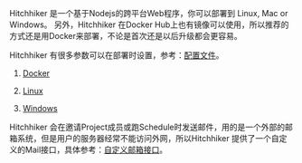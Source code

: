 Hitchhiker 是一个基于Nodejs的跨平台Web程序，你可以部署到 Linux, Mac or Windows。
另外，Hitchhiker 在Docker Hub上也有镜像可以使用，所以推荐的方式还是用Docker来部署，不论是首次还是以后升级都会更容易。

Hitchhiker 有很多参数可以在部署时设置，参考：[配置文件](configuration.md)。

1. [Docker](docker.md)

2. [Linux](linux.md)

3. [Windows](win.md)

Hitchhiker 会在邀请Project成员或跑Schedule时发送邮件，用的是一个外部的邮箱系统，但是用户的服务器经常不能访问外网，所以Hitchhiker 提供了一个自定义的Mail接口，具体参考：[自定义邮箱接口](Mail_interface.md)。